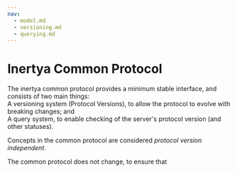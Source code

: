 ```yaml
---
nav:
  - model.md
  - versioning.md
  - querying.md
---
```


# Inertya Common Protocol

The inertya common protocol provides a minimum stable interface, and 
consists of two main things:\
A versioning system (Protocol Versions), to allow the protocol to evolve 
with breaking changes; and\
A query system, to enable checking of the server's protocol version (and 
other statuses).

Concepts in the common protocol are considered *protocol version independent*.

The common protocol does not change, to ensure that
